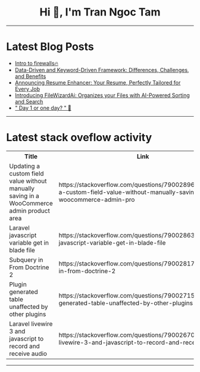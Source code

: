 <h1 align="center">Hi 👋, I'm Tran Ngoc Tam</h1>

---

# Latest Blog Posts 
<!-- BLOG-POST-LIST:START -->
- [Intro to firewalls🔥](https://dev.to/mohanavamsi0614/intro-to-firewalls-2em5)
- [Data-Driven and Keyword-Driven Framework: Differences, Challenges, and Benefits](https://dev.to/testifytech/data-driven-and-keyword-driven-framework-differences-challenges-and-benefits-305e)
- [Announcing Resume Enhancer: Your Resume, Perfectly Tailored for Every Job](https://dev.to/harshil_patel/announcing-resume-enhancer-your-resume-perfectly-tailored-for-every-job-4e39)
- [Introducing FileWizardAi: Organizes your Files with AI-Powered Sorting and Search](https://dev.to/aixhunter/introducing-filewizardai-organizes-your-files-with-ai-powered-sorting-and-search-5ea9)
- [&quot; Day 1 or one day? &quot; 🌱](https://dev.to/wannabe_dev/-day-1-or-one-day--2kcj)
<!-- BLOG-POST-LIST:END -->

---

# Latest stack oveflow activity
<table>
  <tr><th>Title</th><th>Link</th></tr>
  <!-- STACKOVERFLOW:START --><tr><td>Updating a custom field value without manually saving in a WooCommerce admin product area</td><td>https://stackoverflow.com/questions/79002896/updating-a-custom-field-value-without-manually-saving-in-a-woocommerce-admin-pro</td></tr><tr><td>Laravel javascript variable get in blade file</td><td>https://stackoverflow.com/questions/79002863/laravel-javascript-variable-get-in-blade-file</td></tr><tr><td>Subquery in From Doctrine 2</td><td>https://stackoverflow.com/questions/79002817/subquery-in-from-doctrine-2</td></tr><tr><td>Plugin generated table unaffected by other plugins</td><td>https://stackoverflow.com/questions/79002715/plugin-generated-table-unaffected-by-other-plugins</td></tr><tr><td>Laravel livewire 3 and javascript to record and receive audio</td><td>https://stackoverflow.com/questions/79002670/laravel-livewire-3-and-javascript-to-record-and-receive-audio</td></tr><!-- STACKOVERFLOW:END -->
</table>

---


